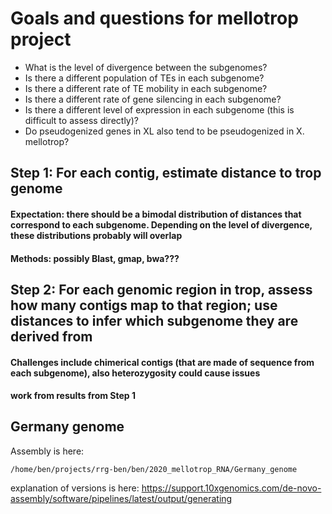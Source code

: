 # Goals and questions for mellotrop project
* What is the level of divergence between the subgenomes?
* Is there a different population of TEs in each subgenome?
* Is there a different rate of TE mobility in each subgenome?
* Is there a different rate of gene silencing in each subgenome?
* Is there a different level of expression in each subgenome (this is difficult to assess directly)?
* Do pseudogenized genes in XL also tend to be pseudogenized in X. mellotrop?

## Step 1: For each contig, estimate distance to trop genome
#### Expectation: there should be a bimodal distribution of distances that correspond to each subgenome.  Depending on the level of divergence, these distributions probably will overlap
#### Methods: possibly Blast, gmap, bwa???

## Step 2: For each genomic region in trop, assess how many contigs map to that region; use distances to infer which subgenome they are derived from
#### Challenges include chimerical contigs (that are made of sequence from each subgenome), also heterozygosity could cause issues
#### work from results from Step 1

## Germany genome
Assembly is here:
```
/home/ben/projects/rrg-ben/ben/2020_mellotrop_RNA/Germany_genome
```
explanation of versions is here:
https://support.10xgenomics.com/de-novo-assembly/software/pipelines/latest/output/generating

